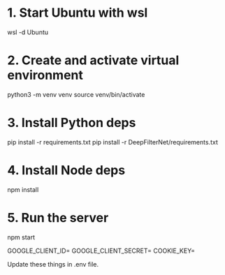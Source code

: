 # 1. Start Ubuntu with wsl 
wsl -d Ubuntu 

# 2. Create and activate virtual environment
python3 -m venv venv
source venv/bin/activate

# 3. Install Python deps
pip install -r requirements.txt
pip install -r DeepFilterNet/requirements.txt

# 4. Install Node deps
npm install

# 5. Run the server
npm start


GOOGLE_CLIENT_ID=
GOOGLE_CLIENT_SECRET=
COOKIE_KEY=

Update these things in .env file.